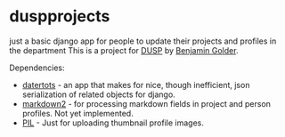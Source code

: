 duspprojects
============

just a basic django app for people to update their projects and profiles in the department
This is a project for [DUSP](http://dusp.mit.edu) by [Benjamin Golder](http://benjamingolder.com).

Dependencies:

* [datertots](http://github.com/bengolder/datertots) - an app that makes for
  nice, though inefficient, json serialization of related objects for django.
* [markdown2](https://github.com/trentm/python-markdown2) - for processing
  markdown fields in project and person profiles. Not yet implemented.
* [PIL](http://www.pythonware.com/products/pil/) - Just for uploading thumbnail
  profile images.


